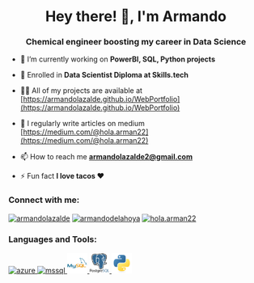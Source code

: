 <h1 align="center">Hey there! 👋, I'm Armando</h1>
<h3 align="center">Chemical engineer boosting my career in Data Science</h3>

- 🔭 I’m currently working on **PowerBI, SQL, Python projects**

- 🌱 Enrolled in **Data Scientist Diploma at Skills.tech**

- 👨‍💻 All of my projects are available at [https://armandolazalde.github.io/WebPortfolio](https://armandolazalde.github.io/WebPortfolio)

- 📝 I regularly write articles on medium [https://medium.com/@hola.arman22](https://medium.com/@hola.arman22)

- 📫 How to reach me **armandolazalde2@gmail.com**

- ⚡ Fun fact **I love tacos ❤**

<h3 align="left">Connect with me:</h3>
<p align="left">
<a href="https://linkedin.com/in/armandolazalde" target="blank"><img align="center" src="https://raw.githubusercontent.com/rahuldkjain/github-profile-readme-generator/master/src/images/icons/Social/linked-in-alt.svg" alt="armandolazalde" height="30" width="40" /></a>
<a href="https://kaggle.com/armandodelahoya" target="blank"><img align="center" src="https://raw.githubusercontent.com/rahuldkjain/github-profile-readme-generator/master/src/images/icons/Social/kaggle.svg" alt="armandodelahoya" height="30" width="40" /></a>
<a href="https://medium.com/hola.arman22" target="blank"><img align="center" src="https://raw.githubusercontent.com/rahuldkjain/github-profile-readme-generator/master/src/images/icons/Social/medium.svg" alt="hola.arman22" height="30" width="40" /></a>
</p>

<h3 align="left">Languages and Tools:</h3>
<p align="left"> <a href="https://azure.microsoft.com/en-in/" target="_blank" rel="noreferrer"> <img src="https://www.vectorlogo.zone/logos/microsoft_azure/microsoft_azure-icon.svg" alt="azure" width="40" height="40"/> </a> <a href="https://www.microsoft.com/en-us/sql-server" target="_blank" rel="noreferrer"> <img src="https://www.svgrepo.com/show/303229/microsoft-sql-server-logo.svg" alt="mssql" width="40" height="40"/> </a> <a href="https://www.mysql.com/" target="_blank" rel="noreferrer"> <img src="https://raw.githubusercontent.com/devicons/devicon/master/icons/mysql/mysql-original-wordmark.svg" alt="mysql" width="40" height="40"/> </a> <a href="https://www.postgresql.org" target="_blank" rel="noreferrer"> <img src="https://raw.githubusercontent.com/devicons/devicon/master/icons/postgresql/postgresql-original-wordmark.svg" alt="postgresql" width="40" height="40"/> </a> <a href="https://www.python.org" target="_blank" rel="noreferrer"> <img src="https://raw.githubusercontent.com/devicons/devicon/master/icons/python/python-original.svg" alt="python" width="40" height="40"/> </a> </p>

